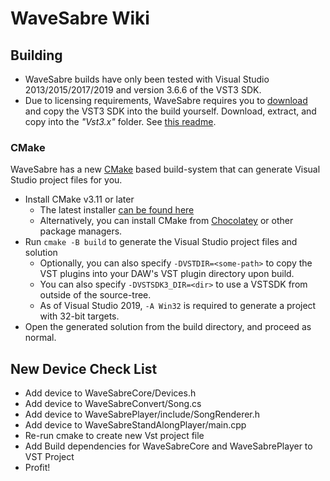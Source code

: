 # WaveSabre Wiki

## Building

- WaveSabre builds have only been tested with Visual Studio 2013/2015/2017/2019 and version 3.6.6 of the VST3 SDK.
- Due to licensing requirements, WaveSabre requires you to [download](https://web.archive.org/web/20200502121517/https://www.steinberg.net/sdk_downloads/vstsdk366_27_06_2016_build_61.zip) and copy the VST3 SDK into the build yourself. Download, extract, and copy into the *"Vst3.x"* folder. See [this readme](https://github.com/logicomacorp/WaveSabre/blob/master/Vst3.x/README).

### CMake

WaveSabre has a new [CMake](https://cmake.org/) based build-system that can generate Visual Studio project files for you.

- Install CMake v3.11 or later
  - The latest installer [can be found here](https://cmake.org/download/#latestbinary)
  - Alternatively, you can install CMake from [Chocolatey](https://chocolatey.org/) or other package managers.
- Run `cmake -B build` to generate the Visual Studio project files and solution
  - Optionally, you can also specify `-DVSTDIR=<some-path>` to copy the VST plugins into your DAW's VST plugin directory upon build.
  - You can also specify `-DVSTSDK3_DIR=<dir>` to use a VSTSDK from outside of the source-tree.
  - As of Visual Studio 2019, `-A Win32` is required to generate a project with 32-bit targets.
- Open the generated solution from the build directory, and proceed as normal.

## New Device Check List

- Add device to WaveSabreCore/Devices.h
- Add device to WaveSabreConvert/Song.cs
- Add device to WaveSabrePlayer/include/SongRenderer.h
- Add device to WaveSabreStandAlongPlayer/main.cpp
- Re-run cmake to create new Vst project file
- Add Build dependencies for WaveSabreCore and WaveSabrePlayer to VST Project
- Profit!
